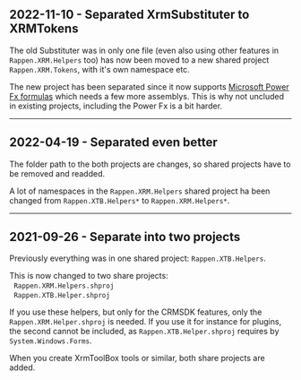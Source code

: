 ## 2022-11-10 - Separated XrmSubstituter to XRMTokens

The old Substituter was in only one file (even also using other features in `Rappen.XRM.Helpers` too) has now been moved to a new shared project `Rappen.XRM.Tokens`, with it's own namespace etc.

The new project has been separated since it now supports [Microsoft Power Fx formulas](https://learn.microsoft.com/en-us/power-platform/power-fx/formula-reference?WT.mc_id=BA-MVP-5002475) which needs a few more assemblys. This is why not uncluded in existing projects, including the Power Fx is a bit harder.

---

## 2022-04-19 - Separated even better

The folder path to the both projects are changes, so shared projects have to be removed and readded.

A lot of namespaces in the `Rappen.XRM.Helpers` shared project ha been changed from `Rappen.XTB.Helpers*` to `Rappen.XRM.Helpers*`.

---

## 2021-09-26 - Separate into two projects

Previously everything was in one shared project: `Rappen.XTB.Helpers`.

This is now changed to two share projects:
<br/>&nbsp;  `Rappen.XRM.Helpers.shproj`<br/>&nbsp;  `Rappen.XTB.Helper.shproj`

If you use these helpers, but only for the CRMSDK features, only the `Rappen.XRM.Helper.shproj` is needed.
If you use it for instance for plugins, the second cannot be included, as `Rappen.XTB.Helper.shproj` requires by `System.Windows.Forms`.

When you create XrmToolBox tools or similar, both share projects are added.
